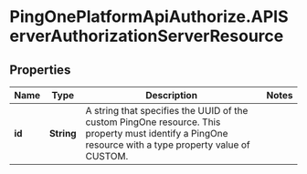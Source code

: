 # PingOnePlatformApiAuthorize.APIServerAuthorizationServerResource

## Properties

Name | Type | Description | Notes
------------ | ------------- | ------------- | -------------
**id** | **String** | A string that specifies the UUID of the custom PingOne resource. This property must identify a PingOne resource with a type property value of CUSTOM. | 


